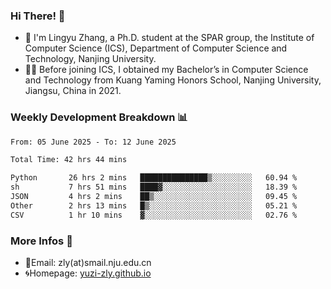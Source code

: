 ### Hi There! 👋 
- 🐳 I'm Lingyu Zhang, a Ph.D. student at the SPAR group, the Institute of Computer Science (ICS), Department of Computer Science and Technology, Nanjing University.
- 🧑‍🎓 Before joining ICS, I obtained my Bachelor’s in Computer Science and Technology from Kuang Yaming Honors School, Nanjing University, Jiangsu, China in 2021.

### Weekly Development Breakdown :bar_chart:

<!--START_SECTION:waka-->

```txt
From: 05 June 2025 - To: 12 June 2025

Total Time: 42 hrs 44 mins

Python       26 hrs 2 mins   ███████████████▒░░░░░░░░░   60.94 %
sh           7 hrs 51 mins   ████▓░░░░░░░░░░░░░░░░░░░░   18.39 %
JSON         4 hrs 2 mins    ██▒░░░░░░░░░░░░░░░░░░░░░░   09.45 %
Other        2 hrs 13 mins   █▒░░░░░░░░░░░░░░░░░░░░░░░   05.21 %
CSV          1 hr 10 mins    ▓░░░░░░░░░░░░░░░░░░░░░░░░   02.76 %
```

<!--END_SECTION:waka-->

<!--
### Github Contributions :octocat:

![](https://raw.githubusercontent.com/yuzi-zly/yuzi-zly/output/github-contribution-grid-snake.svg)              
-->

### More Infos 📖

- 📧Email: zly(at)smail.nju.edu.cn
- 🌀Homepage: [yuzi-zly.github.io](https://yuzi-zly.github.io/)
